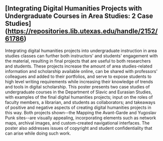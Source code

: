 ## [Integrating Digital Humanities Projects with Undergraduate Courses in Area Studies: 2 Case Studies] (https://repositories.lib.utexas.edu/handle/2152/61786)
Integrating digital humanities projects into undergraduate instruction in area studies classes can further both instructors' and students' engagement with the material, resulting in final projects that are useful to both researchers and students. These projects increase the amount of area studies-related information and scholarship available online, can be shared with professors' colleagues and added to their portfolios, and serve to expose students to high level writing requirements while increasing their knowledge of trends and tools in digital scholarship. This poster presents two case studies of undergraduate courses in the Department of Slavic and Eurasian Studies, with examples of the final digital humanities projects; input on the roles of faculty members, a librarian, and students as collaborators; and takeaways of positive and negative aspects of creating digital humanities projects in this way. Both projects shown--the Mapping the Avant-Garde and Yugoslav Punk sites--are visually appealing, incorporating elements such as network maps, archival images, and custom-created navigational interfaces. The poster also addresses issues of copyright and student confidentiality that can arise while doing such work.
